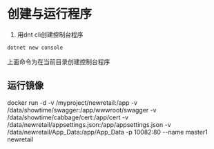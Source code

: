 # 创建与运行程序

1. 用dnt cli创建控制台程序

```bash
dotnet new console
```

上面命令为在当前目录创建控制台程序

## 运行镜像
docker run -d -v /myproject/newretail:/app -v /data/showtime/swagger:/app/wwwroot/swagger -v /data/showtime/cabbage/cert:/app/cert -v /data/newretail/appsettings.json:/app/appsettings.json -v /data/newretail/App_Data:/app/App_Data -p 10082:80 --name master1 newretail